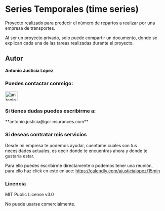 # Series Temporales (time series)
Proyecto realizado para predecir el número de repartos a realizar por una empresa de transportes.

Al ser un proyecto privado, solo puede compartir un documento, donde se explican cada una de las tareas realizadas durante el proyecto.

## Autor
**Antonio Justicia López**

<h3 align="left">Puedes contactar conmigo:</h3>
<p align="left">
<a href="https://linkedin.com/in/antonio-justicia" target="blank"><img align="center" src="https://raw.githubusercontent.com/rahuldkjain/github-profile-readme-generator/master/src/images/icons/Social/linked-in-alt.svg" alt="antonio-justicia" height="30" width="40" /></a>
</p>

<h3 align="left">Si tienes dudas puedes escribirme a:</h3>
<p align="left">
**antonio.justicia@go-insurances.com**

<h3 align="left">Si deseas contratar mis servicios</h3>
Desde mi empresa te podemos ayudar, cuentame cuales son tus necesidades actuales, es decir donde te encuentras ahora y donde te gustaría estar.


Para ello puedes escribirme directamente o podemos tener una reunión, para ello haz click en este enlace:
https://calendly.com/ajusticialopez/15min

<h3 align="left">Licencia</h3>
MIT Public License v3.0

No puede usarse comercialmente.
